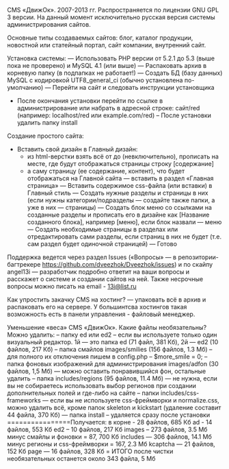 CMS «ДвижОк». 2007-2013 гг.
Распространяется по лицензии GNU GPL 3 версии.
На данный момент исключительно русская версия системы администрирования сайтов. 

Основные типы создаваемых сайтов: блог, каталог продукции, новостной или статейный портал, сайт компании, внутренний сайт. 

Установка системы: 
— Использовать PHP версии от 5.2.1 до 5.3 (выше пока не проверено) и MySQL 4.1 (или выше)
— Распаковать архив в корневую папку (в подпапках не работает!)
— Создать БД (базу данных) MySQL с кодировкой UTF8_general_ci (обычно установлена по-умолчанию)
— Перейти на сайт и следовать инструкции установщика
- После окончания установки перейти по ссылке в администрирование или набрать в адресной строке: сайт/red (например: localhost/red или example.com/red)
– После установки удалить папку install

Создание простого сайта:
- Вставить свой дизайн в Главный дизайн:
	- из html-верстки взять всё от <body> до </body> (невключительно), прописать на месте, где будут отображаться страницы строку [содержание]
	- а саму страницу (ее содержание, контент), что будет отображаться на Главной сайта — вставить в раздел «Главная страница»
— Вставить содержимое css-файла (или вставки) в Главный стиль
— Создать нужные разделы и страницы в них (если нужны категории/подразделы — создайте также папки, а уже в них — страницы)
— Создать блок меню со ссылками на созданные разделы и прописать его в дизайне как [Название созданного блока], например [меню], если блок назвали — меню
— Создать необходимые страницы в разделах или отредактировать сами разделы, если страниц в них не будет (т.е. сам раздел будет одиночной страницей)
— Готово

Поддержка ведется через раздел Issues («Вопросы» — в репозитории-багтрекере https://github.com/dveezhok/Dveezhok/issues) и по скайпу angel13i — разработчик подробно ответит на ваши вопросы и расскажет о системе и создании сайтов на ней.
Также несрочные вопросы можно писать на email - 13i@list.ru

Как упростить закачку CMS на хостинг?
— упаковать всё в архив и распаковать его на сервере. У большинтсва хостингов такая возможность есть в панели управления - файловый менеджер.

Уменьшение «веса» CMS «ДвижОк». Какие файлы необязательны?
Можно удалить:
– папку ed или ed2 – если вы используете только один визуальный редактор. 1й — это папка ed (71 файл, 381 Кб), 2й — ed2 (10 файлов, 217 Кб)
– папка смайлов images/smilies (156 файлов, 1.3 Мб) – для полного их отключения пишем в config.php – $more_smile = 0;
– папка фоновых изображений для администрирования images/adfon (30 файлов, 1,5 Мб) — можно оставить понравившийся фон, остальные удалить
– папка includes/regions (95 файлов, 11.4 Мб) — не нужна, если вы не собираетесь использовать выбор регионов при создании дополнительных полей и где-либо на сайте
– папки includes/css-frameworks — если вы не используете css-фреймворки и normalize.css, можно удалить всё, кроме папок skeleton и kickstart (удаление составит 44 файла, 370 Кб)
— папка install – удаляется сразу после установки
================Получается:
в корне - 28 файлов, 685 Кб
ad - 14 файлов, 553 Кб
ed2 – 10 файлов, 217 Кб
images – 273 файлов, 3.5 Мб минус смайлы и фоновки = 87, 700 Кб
includes — 306 файлов, 14.1 Мб минус регионы и css-фреймворки = 167, 2.3 Мб
kcaptcha — 21 файлов, 152 Кб
page — 16 файлов, 328 Кб
= ИТОГО после чистки необязательных останется около 343 файла, 5 Мб


